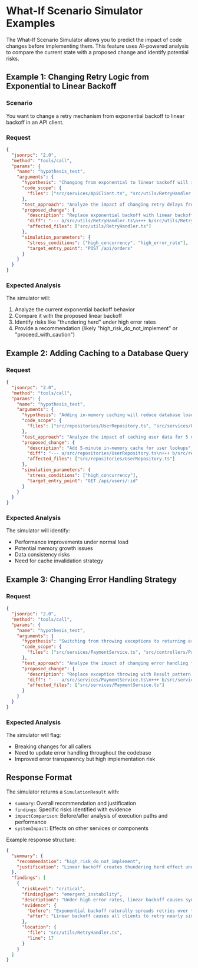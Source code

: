 # What-If Scenario Simulator Examples

The What-If Scenario Simulator allows you to predict the impact of code changes before implementing them. This feature uses AI-powered analysis to compare the current state with a proposed change and identify potential risks.

## Example 1: Changing Retry Logic from Exponential to Linear Backoff

### Scenario
You want to change a retry mechanism from exponential backoff to linear backoff in an API client.

### Request
```json
{
  "jsonrpc": "2.0",
  "method": "tools/call",
  "params": {
    "name": "hypothesis_test",
    "arguments": {
      "hypothesis": "Changing from exponential to linear backoff will improve predictability but may cause issues under high load",
      "code_scope": {
        "files": ["src/services/ApiClient.ts", "src/utils/RetryHandler.ts"]
      },
      "test_approach": "Analyze the impact of changing retry delays from exponential (2^n seconds) to linear (n * 2 seconds)",
      "proposed_change": {
        "description": "Replace exponential backoff with linear backoff in retry logic",
        "diff": "--- a/src/utils/RetryHandler.ts\n+++ b/src/utils/RetryHandler.ts\n@@ -15,7 +15,7 @@ export class RetryHandler {\n   private calculateDelay(attemptNumber: number): number {\n-    // Exponential backoff: 2^n seconds\n-    return Math.pow(2, attemptNumber) * 1000;\n+    // Linear backoff: n * 2 seconds\n+    return attemptNumber * 2 * 1000;\n   }\n",
        "affected_files": ["src/utils/RetryHandler.ts"]
      },
      "simulation_parameters": {
        "stress_conditions": ["high_concurrency", "high_error_rate"],
        "target_entry_point": "POST /api/orders"
      }
    }
  }
}
```

### Expected Analysis
The simulator will:
1. Analyze the current exponential backoff behavior
2. Compare it with the proposed linear backoff
3. Identify risks like "thundering herd" under high error rates
4. Provide a recommendation (likely "high_risk_do_not_implement" or "proceed_with_caution")

## Example 2: Adding Caching to a Database Query

### Request
```json
{
  "jsonrpc": "2.0",
  "method": "tools/call",
  "params": {
    "name": "hypothesis_test",
    "arguments": {
      "hypothesis": "Adding in-memory caching will reduce database load but may cause stale data issues",
      "code_scope": {
        "files": ["src/repositories/UserRepository.ts", "src/services/UserService.ts"]
      },
      "test_approach": "Analyze the impact of caching user data for 5 minutes",
      "proposed_change": {
        "description": "Add 5-minute in-memory cache for user lookups",
        "diff": "--- a/src/repositories/UserRepository.ts\n+++ b/src/repositories/UserRepository.ts\n@@ -1,10 +1,25 @@\n export class UserRepository {\n+  private cache = new Map<string, { user: User; timestamp: number }>();\n+  private CACHE_TTL = 5 * 60 * 1000; // 5 minutes\n+\n   async findById(id: string): Promise<User | null> {\n+    // Check cache first\n+    const cached = this.cache.get(id);\n+    if (cached && Date.now() - cached.timestamp < this.CACHE_TTL) {\n+      return cached.user;\n+    }\n+\n     const user = await db.query('SELECT * FROM users WHERE id = ?', [id]);\n-    return user;\n+    \n+    // Cache the result\n+    if (user) {\n+      this.cache.set(id, { user, timestamp: Date.now() });\n+    }\n+    \n+    return user;\n   }\n",
        "affected_files": ["src/repositories/UserRepository.ts"]
      },
      "simulation_parameters": {
        "stress_conditions": ["high_concurrency"],
        "target_entry_point": "GET /api/users/:id"
      }
    }
  }
}
```

### Expected Analysis
The simulator will identify:
- Performance improvements under normal load
- Potential memory growth issues
- Data consistency risks
- Need for cache invalidation strategy

## Example 3: Changing Error Handling Strategy

### Request
```json
{
  "jsonrpc": "2.0",
  "method": "tools/call",
  "params": {
    "name": "hypothesis_test",
    "arguments": {
      "hypothesis": "Switching from throwing exceptions to returning error objects will improve error handling but may break existing callers",
      "code_scope": {
        "files": ["src/services/PaymentService.ts", "src/controllers/PaymentController.ts"]
      },
      "test_approach": "Analyze the impact of changing error handling from exceptions to Result<T, Error> pattern",
      "proposed_change": {
        "description": "Replace exception throwing with Result pattern for better error handling",
        "diff": "--- a/src/services/PaymentService.ts\n+++ b/src/services/PaymentService.ts\n@@ -10,12 +10,16 @@ export class PaymentService {\n-  async processPayment(amount: number, cardToken: string): Promise<PaymentResult> {\n+  async processPayment(amount: number, cardToken: string): Promise<Result<PaymentResult, PaymentError>> {\n     if (amount <= 0) {\n-      throw new Error('Invalid amount');\n+      return { success: false, error: new PaymentError('INVALID_AMOUNT', 'Amount must be positive') };\n     }\n \n     try {\n       const result = await this.gateway.charge(amount, cardToken);\n-      return result;\n+      return { success: true, data: result };\n     } catch (error) {\n-      throw new PaymentError('Payment processing failed', error);\n+      return { \n+        success: false, \n+        error: new PaymentError('GATEWAY_ERROR', error.message) \n+      };\n     }\n",
        "affected_files": ["src/services/PaymentService.ts"]
      }
    }
  }
}
```

### Expected Analysis
The simulator will flag:
- Breaking changes for all callers
- Need to update error handling throughout the codebase
- Improved error transparency but high implementation risk

## Response Format

The simulator returns a `SimulationResult` with:
- `summary`: Overall recommendation and justification
- `findings`: Specific risks identified with evidence
- `impactComparison`: Before/after analysis of execution paths and performance
- `systemImpact`: Effects on other services or components

Example response structure:
```json
{
  "summary": {
    "recommendation": "high_risk_do_not_implement",
    "justification": "Linear backoff creates thundering herd effect under high error rates"
  },
  "findings": [
    {
      "riskLevel": "critical",
      "findingType": "emergent_instability",
      "description": "Under high error rates, linear backoff causes synchronized retry storms",
      "evidence": {
        "before": "Exponential backoff naturally spreads retries over time",
        "after": "Linear backoff causes all clients to retry nearly simultaneously"
      },
      "location": {
        "file": "src/utils/RetryHandler.ts",
        "line": 17
      }
    }
  ]
}
```